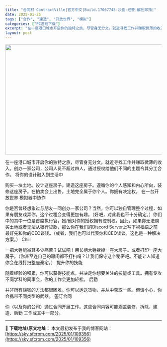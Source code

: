 ```yaml
---
title: "合同村 ContractVille|官方中文|Build.17067745-沙盒-经营|解压即撸|"
date: 2025-01-25
tags: ["合作", "建造", "开放世界", "模拟"]
categories: ["PC游戏下载"]
excerpt: "在一座港口城市开启你的独特之旅，尽管身无分文。就近寻找工作并赚取微薄的收入。创办一家公司，公司人员不超过四人，通过授权给他们不同的主题令其分工合作。 将你的设计融入到生活中 购买一块土地。设计这座房子。建造这座房子。遵循你的个人感知和内心所向，装修这座房子。在拍卖会上出售。土地完全属于你个人。你拥有&hellip;"
layout: post
---
```


<img class="aligncenter size-full wp-image-109342" src="https://sky.sfcrom.com/wp-content/uploads/2025/01/2025012509053992.webp" alt="" width="616" height="353" />

在一座港口城市开启你的独特之旅，尽管身无分文。就近寻找工作并赚取微薄的收入。创办一家公司，公司人员不超过四人，通过授权给他们不同的主题令其分工合作。
将你的设计融入到生活中

购买一块土地。设计这座房子。建造这座房子。遵循你的个人感知和内心所向，装修这座房子。在拍卖会上出售。土地完全属于你个人。你拥有决定权。
在一台开放世界 模拟器中协作

你是否曾经想象过与朋友一同创办一家公司？当然，你可以独自管理整个过程，如果有朋友戏弄你，这个过程会变得更加有趣。（好吧，对此我也不十分确定。）你们中的其中一位是首席执行官，她/他对你的授权拥有控制权。因此，如果你无法购买土地或者无法从银行贷款，那么你在我们的Discord Server上写下祝福语之前最好先和你的CEO谈谈。（或者，我们也可以代表你和CEO谈谈，这也是一种解决方案。）
Chill

一把大锤能减轻多少痛苦？试试吧！用长柄大锤拆掉一座大房子。或者打印一座大房子。（你甚至连自己的房间都不打扫吗？让我们保守这个秘密吧。不能让人知道你会在线打扫整座豪宅。）
提升你的技能

随着经验的积累，你可以获得技能点，并决定你想要关注的技能或工具。拥有专攻不同学科的同事会，你的工作会更加轻松。
后勤

并非所有赚钱的方法都很困难。你可以运送货物，并从中获取一些。但请小心，你会携带不同类型的武器。
签订合同

你（以及你的公司）通过合同开展工作。这些合同内容可能涵盖装修、拆除、建造、后勤 工作或其中一部分。

---
📖 **下载地址/原文地址：** 本文最初发布于我的博客网站：[https://sky.sfcrom.com/2025/01/109356](https://sky.sfcrom.com/2025/01/109356)
